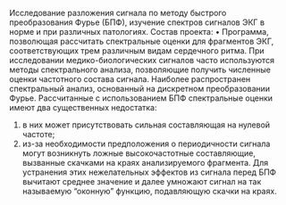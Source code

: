 Исследование разложения сигнала по методу быстрого преобразования Фурье (БПФ), изучение спектров сигналов ЭКГ в норме и при различных патологиях.
Состав проекта: 
•	Программа, позволющая рассчитать спектральные оценки для фрагментов ЭКГ, соответствующих трем различным видам сердечного ритма.
При исследовании медико-биологических сигналов часто используются методы спектрального анализа, позволяющие получить численные оценки частотного состава сигнала. Наиболее распространен спектральный анализ, основанный на дискретном преобразовании Фурье.
Рассчитанные с использованием БПФ спектральные оценки имеют два существенных недостатка: 
1) в них может присутствовать сильная составляющая на нулевой частоте;
2) из-за необходимости предположения о периодичности сигнала могут возникнуть ложные высокочастотные составляющие, вызванные скачками на краях анализируемого фрагмента.
Для устранения этих нежелательных эффектов из сигнала перед БПФ вычитают среднее значение и далее умножают сигнал на так называемую “оконную” функцию, подавляющую скачки на краях.
